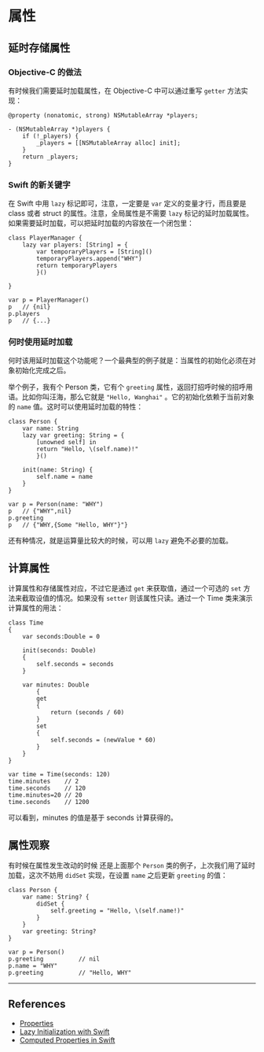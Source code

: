 # 属性

## 延时存储属性

### Objective-C 的做法

有时候我们需要延时加载属性，在 Objective-C 中可以通过重写 `getter` 方法实现：

    @property (nonatomic, strong) NSMutableArray *players;

    - (NSMutableArray *)players {
        if (!_players) {
            _players = [[NSMutableArray alloc] init];
        }
        return _players;
    }

### Swift 的新关键字

在 Swift 中用 `lazy` 标记即可，注意，一定要是 `var` 定义的变量才行，而且要是 class 或者 struct 的属性。注意，全局属性是不需要 `lazy` 标记的延时加载属性。如果需要延时加载，可以把延时加载的内容放在一个闭包里：

    class PlayerManager {
        lazy var players: [String] = {
            var temporaryPlayers = [String]()
            temporaryPlayers.append("WHY")
            return temporaryPlayers
            }()

    }

    var p = PlayerManager()
    p   // {nil}
    p.players
    p   // {...}

### 何时使用延时加载

何时该用延时加载这个功能呢？一个最典型的例子就是：当属性的初始化必须在对象初始化完成之后。

举个例子，我有个 Person 类，它有个 `greeting` 属性，返回打招呼时候的招呼用语。比如你叫汪海，那么它就是 `"Hello, Wanghai"` 。它的初始化依赖于当前对象的 `name` 值。这时可以使用延时加载的特性：

    class Person {
        var name: String
        lazy var greeting: String = {
            [unowned self] in
            return "Hello, \(self.name)!"
            }()
        
        init(name: String) {
            self.name = name
        }
    }

    var p = Person(name: "WHY")
    p   // {"WHY",nil}
    p.greeting
    p   // {"WHY,{Some "Hello, WHY"}"}

还有种情况，就是运算量比较大的时候，可以用 `lazy` 避免不必要的加载。


## 计算属性

计算属性和存储属性对应，不过它是通过 `get` 来获取值，通过一个可选的 `set` 方法来截取设值的情况。如果没有 `setter` 则该属性只读。通过一个 Time 类来演示计算属性的用法：

    class Time
    {
        var seconds:Double = 0
        
        init(seconds: Double)
        {
            self.seconds = seconds
        }
        
        var minutes: Double
            {
            get
            {
                return (seconds / 60)
            }
            set
            {
                self.seconds = (newValue * 60)
            }
        }
    }

    var time = Time(seconds: 120)
    time.minutes    // 2
    time.seconds    // 120
    time.minutes=20 // 20
    time.seconds    // 1200

可以看到，minutes 的值是基于 seconds 计算获得的。


## 属性观察

有时候在属性发生改动的时候
还是上面那个 `Person` 类的例子，上次我们用了延时加载，这次不妨用 `didSet` 实现，在设置 `name` 之后更新 `greeting` 的值：

    class Person {
        var name: String? {
            didSet {
                self.greeting = "Hello, \(self.name!)"
            }
        }
        var greeting: String?
    }

    var p = Person()
    p.greeting          // nil
    p.name = "WHY"
    p.greeting          // "Hello, WHY"


*** 

## References

- [Properties](https://developer.apple.com/library/ios/documentation/Swift/Conceptual/Swift_Programming_Language/Properties.html)
- [Lazy Initialization with Swift](http://mikebuss.com/2014/06/22/lazy-initialization-swift/)
- [Computed Properties in Swift](http://www.codingexplorer.com/computed-properties-in-swift/)